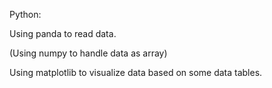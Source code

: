 Python:

Using panda to read data.

(Using numpy to handle data as array)

Using matplotlib to visualize data based on some data tables.
